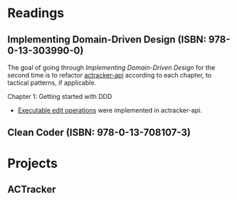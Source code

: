 # Readings

## Implementing Domain-Driven Design (ISBN: 978-0-13-303990-0)

The goal of going through *Implementing Domain-Driven Design* for the second time is to refactor
[actracker-api](https://github.com/marcinciapa/actracker-api) according to each chapter, to tactical patterns, if
applicable.

Chapter 1: Getting started with DDD
- [Executable edit operations](https://github.com/marcinciapa/actracker-api/pull/89) were implemented in actracker-api.

## Clean Coder (ISBN: 978-0-13-708107-3)

# Projects

## ACTracker
